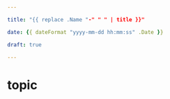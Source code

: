 ```yaml
---

title: "{{ replace .Name "-" " " | title }}"

date: {{ dateFormat "yyyy-mm-dd hh:mm:ss" .Date }}

draft: true

---
```


# topic